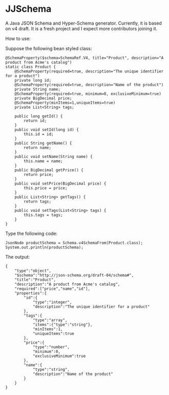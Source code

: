 JJSchema
===============

A Java JSON Schema and Hyper-Schema generator.
Currently, it is based on v4 draft.
It is a fresh project and I expect more contributors joining it.

How to use:

Suppose the following bean styled class:

    @SchemaProperty($schema=SchemaRef.V4, title="Product", description="A product from Acme's catalog")
    static class Product {
    	@SchemaProperty(required=true, description="The unique identifier for a product")
    	private long id;
    	@SchemaProperty(required=true, description="Name of the product")
    	private String name;
    	@SchemaProperty(required=true, minimum=0, exclusiveMinimum=true)
    	private BigDecimal price;
    	@SchemaProperty(minItems=1,uniqueItems=true)
    	private List<String> tags;
    	
    	public long getId() {
    		return id;
    	}
    	public void setId(long id) {
    		this.id = id;
    	}
    	public String getName() {
    		return name;
    	}	
    	public void setName(String name) {
    		this.name = name;
    	}
    	public BigDecimal getPrice() {
    		return price;
    	}
    	public void setPrice(BigDecimal price) {
    		this.price = price;
    	}
    	public List<String> getTags() {
    		return tags;
    	}
    	public void setTags(List<String> tags) {
    		this.tags = tags;
    	}
    }

Type the following code:

    JsonNode productSchema = Schema.v4SchemaFrom(Product.class);
    System.out.println(productSchema);


The output:

    {
        "type":"object",
        "$schema":"http://json-schema.org/draft-04/schema#",
        "title":"Product",
        "description":"A product from Acme's catalog",
        "required":["price","name","id"],
        "properties":{
            "id":{
                "type":"integer",
                "description":"The unique identifier for a product"
            },
            "tags":{
                "type":"array",
                "items":{"type":"string"},
                "minItems":1,
                "uniqueItems":true
            },
            "price":{
                "type":"number",
                "minimum":0,
                "exclusiveMinimum":true
            },
            "name":{
                "type":"string",
                "description":"Name of the product"
            }
        }
    }
